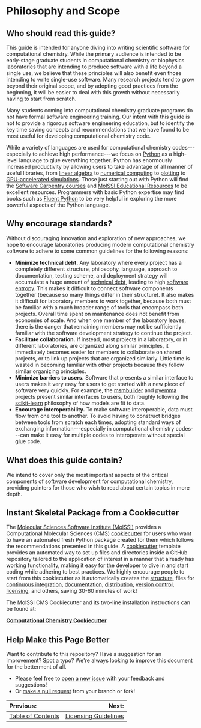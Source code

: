 # Philosophy and Scope

## Who should read this guide?

This guide is intended for anyone diving into writing scientific software for computational chemistry.
While the primary audience is intended to be early-stage graduate students in computational chemistry or biophysics
laboratories that are intending to produce software with a life beyond a single use, we believe that these principles
will also benefit even those intending to write single-use software.
Many research projects tend to grow beyond their original scope, and by adopting good practices from the beginning,
it will be easier to deal with this growth without necessarily having to start from scratch.

Many students coming into computational chemistry graduate programs do not have formal software engineering training.
Our intent with this guide is not to provide a rigorous software engineering education, but to identify the key
time saving concepts and recommendations that we have found to be most useful for developing computational chemistry
code.

While a variety of languages are used for computational chemistry
codes---especially to achieve high performance---we focus on [Python](https://www.python.org/) as a high-level language
to glue everything together.
Python has enormously increased productivity by allowing users to take advantage of all manner of useful libraries,
from [linear algebra](http://www.numpy.org/) to [numerical computing](http://scipy.org/) to
[plotting](http://seaborn.pydata.org/) to [GPU-accelerated simulations](http://openmm.org).
Those just starting out with Python will find the
[Software Carpentry courses](http://swcarpentry.github.io/python-novice-inflammation/) and [MolSSI Educational Resources](https://molssi-education.github.io/resources.html) to be excellent resources.
Programmers with basic Python expertise may find books such as [Fluent Python](https://www.amazon.com/Fluent-Python-Concise-Effective-Programming/dp/1491946008) to be very helpful in exploring the more powerful aspects of the Python language.

## Why encourage standards?

Without discouraging innovation and exploration of new approaches, we hope to encourage laboratories producing modern
computational chemistry software to adhere to some common guidelines for the following reasons:

* __Minimize technical debt.__ Any laboratory where every project has a completely different structure, philosophy,
    language, approach to documentation, testing scheme, and deployment strategy will accumulate a huge amount of
    [technical debt](https://en.wikipedia.org/wiki/Technical_debt), leading to high
    [software entropy](https://en.wikipedia.org/wiki/Software_entropy). This makes it difficult to connect software
    components together (because so many things differ in their structure). It also makes it difficult for laboratory
    members to work together, because both must be familiar with a much broader range of tools that encompass both
    projects. Overall time spent on maintenance does not benefit from economies of scale. And when one member of the
    laboratory leaves, there is the danger that remaining members may not be sufficiently familiar with the software
    development strategy to continue the project.
* __Facilitate collaboration.__ If instead, most projects in a laboratory, or in different laboratories, are organized
    along similar principles, it immediately becomes easier for members to collaborate on shared projects, or to link up
    projects that are organized similarly. Little time is wasted in becoming familiar with other projects because they
    follow similar organizing principles.
* __Minimize barriers to users.__ Software that presents a similar interface to users makes it very easy for users to
    get started with a new piece of software very quickly. For example, the [msmbuilder](http://msmbuilder.org/) and
    [pyemma](http://pyemma.org) projects present similar interfaces to users, both roughly following the
    [scikit-learn](http://scikit-learn.org/) philosophy of how models are fit to data.
* __Encourage interoperability.__ To make software interoperable, data must flow from one tool to another. To avoid
    having to construct bridges between tools from scratch each times, adopting standard ways of exchanging
    information---especially in computational chemistry codes---can make it easy for multiple codes to interoperate
    without special glue code.

## What does this guide contain?

We intend to cover only the most important aspects of the critical components of software development for computational
chemistry, providing pointers for those who wish to read about certain topics in more depth.

## Instant Skeletal Package from a Cookiecutter

The [Molecular Sciences Software Institute (MolSSI)](http://molssi.org) provides a Computational Molecular Sciences (CMS) [cookiecutter](https://github.com/MolSSI/cookiecutter-cms)
for users who want to have an automated fresh Python package created for them which follows the recommendations
presented in this guide.
A [cookiecutter](http://cookiecutter.readthedocs.io) template provides an automated way to set up files and directories inside a GitHub repository tailored to the application of interest in a manner that already has working functionality, making it easy for the developer to dive in and start coding while adhering to best practices.
We highly encourage people to start from this cookiecutter as it automatically creates
the [structure], files for [continuous integration], [documentation], [distribution], [version control],
[licensing], and others, saving 30-60 minutes of work!

The MolSSI CMS Cookiecutter and its two-line installation instructions can be found at:

**[Computational Chemistry Cookiecutter](https://github.com/MolSSI/cookiecutter-cms)**

## Help Make this Page Better

Want to contribute to this repository? Have a suggestion for an improvement?
Spot a typo? We're always looking to improve this document for the betterment of all.

* Please feel free to [open a new issue](https://github.com/choderalab/software-development/issues/new) with your feedback and suggestions!
* Or [make a pull request](https://github.com/choderalab/software-development/compare) from your branch or fork!

|__Previous:__|__Next:__|
|:---|---:|
|[Table of Contents](https://github.com/choderalab/software-development/blob/master/README.md)|[Licensing Guidelines](https://github.com/choderalab/software-development/blob/master/LICENSING_GUIDELINES.md)|


[structure]: https://github.com/choderalab/software-development/blob/master/STRUCTURING_YOUR_PROJECT.md
[continuous integration]: https://github.com/choderalab/software-development/blob/master/CONTINUOUS_INTEGRATION.md
[documentation]: https://github.com/choderalab/software-development/blob/master/DOCUMENTATION.md
[distribution]: https://github.com/choderalab/software-development/blob/master/PACKAGING_AND_DEPLOYMENT.md
[version control]: https://github.com/choderalab/software-development/blob/master/VERSION_CONTROL.md
[licensing]: https://github.com/choderalab/software-development/blob/master/LICENSING_GUIDELINES.md
